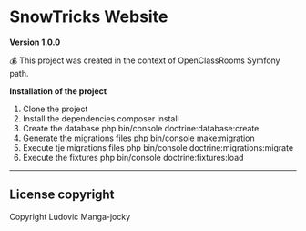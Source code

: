 # SnowTricks Website

**Version 1.0.0** 

:moneybag: This project was created in the context of OpenClassRooms Symfony path. 

**Installation of the project**

1. Clone the project
2. Install the dependencies 
composer install
3. Create the database
php bin/console doctrine:database:create
4. Generate the migrations files 
php bin/console make:migration
5. Execute tje migrations files
php bin/console doctrine:migrations:migrate
6. Execute the fixtures
php bin/console doctrine:fixtures:load

--- 

## License  copyright 
Copyright Ludovic Manga-jocky 